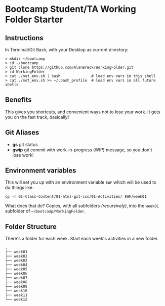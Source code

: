 # Bootcamp Student/TA Working Folder Starter

## Instructions

In Terminal/Git Bash, with your Desktop as current directory:

```
> mkdir ~/bootcamp
> cd ~/bootcamp
> git clone https://github.com/AlanBreck/WorkingFolder.git
> cd WorkingFolder
> cat ./set_env.sh | bash              # load env vars in this shell
> cat ./set_env.sh >> ~/.bash_profile  # load env vars in all future shells
```

## Benefits

This gives you shortcuts, and convenient ways not to lose your work. It gets you on the fast track, basically!

## Git Aliases

* **gs** git status
* **gwip** git commit with work-in-progress (WIP) message, so you don't lose work!

## Environment variables

This will set you up with an environment variable `$WF` which will be used to do things like:

```
cp -r 01-Class-Content/01-html-git-css/01-Activities/ $WF/week01
```

What does that do? Copies, with all subfolders _(recursively)_, into the `week01` subfolder of `~/bootcamp/WorkingFolder`.

## Folder Structure

There's a folder for each week. Start each week's activities in a new folder.

```
.
├── week01
├── week02
├── week03
├── week04
├── week05
├── week06
├── week07
├── week08
├── week09
├── week10
├── week11
└── week12
```
